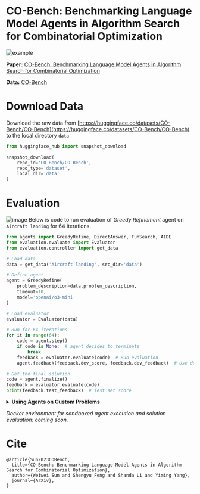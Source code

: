 # CO-Bench: Benchmarking Language Model Agents in Algorithm Search for Combinatorial Optimization


![example](https://github.com/user-attachments/assets/faf29c44-4904-4d74-9a15-37a038b14e77)

**Paper:** [CO-Bench: Benchmarking Language Model Agents in Algorithm Search for Combinatorial Optimization](preprint.pdf)

**Data:** [CO-Bench](https://huggingface.co/datasets/CO-Bench/CO-Bench)

# Download Data
Download the raw data from [https://huggingface.co/datasets/CO-Bench/CO-Bench](https://huggingface.co/datasets/CO-Bench/CO-Bench) to the local directory `data`
```python
from huggingface_hub import snapshot_download

snapshot_download(
    repo_id='CO-Bench/CO-Bench',
    repo_type='dataset',
    local_dir='data'
)
```


# Evaluation
![image](https://github.com/user-attachments/assets/b1206bfb-711e-4f4b-ab11-c096df4286cd)
Below is code to run evaluation of *Greedy Refinement* agent on `Aircraft landing` for 64 iterations.
```python
from agents import GreedyRefine, DirectAnswer, FunSearch, AIDE
from evaluation.evaluate import Evaluator
from evaluation.controller import get_data

# Load data
data = get_data('Aircraft landing', src_dir='data')

# Define agent
agent = GreedyRefine(
    problem_description=data.problem_description,
    timeout=10,
    model='openai/o3-mini'
)

# Load evaluator
evaluator = Evaluator(data)

# Run for 64 iterations
for it in range(64):
    code = agent.step()
    if code is None:  # agent decides to terminate
        break
    feedback = evaluator.evaluate(code)  # Run evaluation
    agent.feedback(feedback.dev_score, feedback.dev_feedback)  # Use dev set score as feedback

# Get the final solution
code = agent.finalize()
feedback = evaluator.evaluate(code)
print(feedback.test_feedback)  # Test set score
```

<details>
<summary><strong>Using Agents on Custom Problems</strong></summary>

Step 1: Include a concise description and a solve template. For example:

```python
problem_description = '''The Traveling Salesman Problem (TSP) is a classic combinatorial optimization problem where, given a set of cities with known pairwise distances, the objective is to find the shortest possible tour that visits each city exactly once and returns to the starting city. More formally, given a complete graph G = (V, E) with vertices V representing cities and edges E with weights representing distances, we seek to find a Hamiltonian cycle (a closed path visiting each vertex exactly once) of minimum total weight.

Implement in Solve Function

def solve(**kwargs):
    """
    Solve a TSP instance.

    Args:
        - nodes (list): List of (x, y) coordinates representing cities in the TSP problem
                     Format: [(x1, y1), (x2, y2), ..., (xn, yn)]

    Returns:
        dict: Solution information with:
            - 'tour' (list): List of node indices representing the solution path
                            Format: [0, 3, 1, ...] where numbers are indices into the nodes list
    """

    return {
        'tour': [],
    }
'''
```
Step 2: Define the agent
```python
from agents import GreedyRefine, DirectAnswer, FunSearch, AIDE
agent = GreedyRefine(
    problem_description=data.problem_description,
    timeout=10,
    model='openai/o3-mini')
```
Step 3: Define the `evaluate` function and run the loop. Use the evaluate function to get results on the data, and iteratively improve the solution based on feedback:
```python
evaluate = ...  # Define evaluate() to return score (float) and feedback (str)
# Run for 64 iterations
for it in range(64):
    code = agent.step()
    dev_score, dev_feedback = evaluate(code) # Define evaluate() to return score (float) and feedback (str)
    agent.feedback(feedback.dev_score, feedback.dev_feedback) 

# Get the final soltuion
code = agent.finalize()
print(code)
```
</details>

*Docker environment for sandboxed agent execution and solution evaluation: coming soon.*

# Cite

```
@article{Sun2023COBench,
  title={CO-Bench: Benchmarking Language Model Agents in Algorithm Search for Combinatorial Optimization},
  author={Weiwei Sun and Shengyu Feng and Shanda Li and Yiming Yang},
  journal={ArXiv},
}
```
